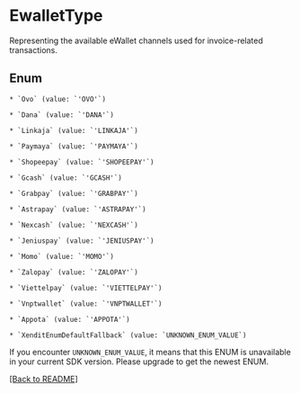 # EwalletType

Representing the available eWallet channels used for invoice-related transactions.


## Enum


    * `Ovo` (value: `'OVO'`)

    * `Dana` (value: `'DANA'`)

    * `Linkaja` (value: `'LINKAJA'`)

    * `Paymaya` (value: `'PAYMAYA'`)

    * `Shopeepay` (value: `'SHOPEEPAY'`)

    * `Gcash` (value: `'GCASH'`)

    * `Grabpay` (value: `'GRABPAY'`)

    * `Astrapay` (value: `'ASTRAPAY'`)

    * `Nexcash` (value: `'NEXCASH'`)

    * `Jeniuspay` (value: `'JENIUSPAY'`)

    * `Momo` (value: `'MOMO'`)

    * `Zalopay` (value: `'ZALOPAY'`)

    * `Viettelpay` (value: `'VIETTELPAY'`)

    * `Vnptwallet` (value: `'VNPTWALLET'`)

    * `Appota` (value: `'APPOTA'`)

    * `XenditEnumDefaultFallback` (value: `UNKNOWN_ENUM_VALUE`)

If you encounter `UNKNOWN_ENUM_VALUE`, it means that this ENUM is unavailable in your current SDK version. Please upgrade to get the newest ENUM.


[[Back to README]](../../README.md)